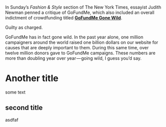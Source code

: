 In Sunday’s *Fashion & Style* section of The New York Times, essayist Judith Newman penned a critique of GoFundMe, which also included an overall indictment of crowdfunding titled **[GoFundMe Gone Wild](http://www.example.org)**.

Guilty as charged.

GoFundMe has in fact gone wild. In the past year alone, one million campaigners around the world raised one billion dollars on our website for causes that are deeply important to them. During this same time, over twelve million donors gave to GoFundMe campaigns. These numbers are more than doubling year over year — going wild, I guess you’d say.

# Another title

some text


## second title

asdfaf
